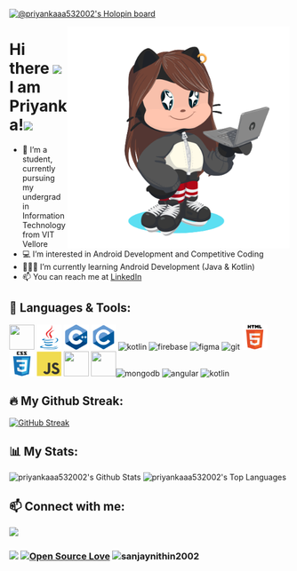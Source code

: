 [![@priyankaaa532002's Holopin board](https://holopin.io/api/user/board?user=priyankaaa532002)](https://holopin.io/@priyankaaa532002)
<p align="right">
  <img src = "https://github.com/priyankaaa532002/ExpRepo/blob/master/1sttrial/priyanka-github.png" width = "400" height = "400" align = "right">
  </p>
  
<h1> Hi there <img src="https://raw.githubusercontent.com/MartinHeinz/MartinHeinz/master/wave.gif" width="30px"> I am Priyanka!<img src="https://media.giphy.com/media/mGcNjsfWAjY5AEZNw6/giphy.gif" width="50"></h1>



- 🌱 I’m a student, currently pursuing my undergrad in Information Technology from VIT Vellore
- :computer: I’m interested in Android Development and Competitive Coding
- 👩🏻‍💻 I’m currently learning Android Development (Java & Kotlin)
- 📫 You can reach me at [LinkedIn](https://www.linkedin.com/in/priyanka-chowdhury-532002/) 


## 🚀 Languages & Tools:
<img src ="https://raw.githubusercontent.com/Tanishq6210/github-profile-readme-generator/master/src/images/icons/MobileAppDevelopment/android.svg" width = "45" height = "45"> <img src="https://raw.githubusercontent.com/devicons/devicon/master/icons/java/java-original.svg" alt="java" width="45" height="45"/> <img src="https://raw.githubusercontent.com/devicons/devicon/master/icons/cplusplus/cplusplus-original.svg" alt="cplusplus" width="45" height="45"/> <img src="https://raw.githubusercontent.com/devicons/devicon/master/icons/c/c-original.svg" alt="c" width="45" height="45"/> <img src="https://www.vectorlogo.zone/logos/kotlinlang/kotlinlang-icon.svg" alt="kotlin" width="45" height="45"/> <img src="https://www.vectorlogo.zone/logos/firebase/firebase-icon.svg" alt="firebase" width="45" height="45"/> <img src="https://www.vectorlogo.zone/logos/figma/figma-icon.svg" alt="figma" width="45" height="45"/>
<img src="https://www.vectorlogo.zone/logos/git-scm/git-scm-icon.svg" alt="git" width="45" height="45"/> <img src="https://raw.githubusercontent.com/devicons/devicon/master/icons/html5/html5-original-wordmark.svg" alt="html5" width="45" height="45"/> <img src="https://raw.githubusercontent.com/devicons/devicon/master/icons/css3/css3-original-wordmark.svg" alt="css3" width="45" height="45"/> <img src="https://raw.githubusercontent.com/devicons/devicon/master/icons/javascript/javascript-original.svg" alt="javascript" width="45" height="45"/>
<img src ="https://raw.githubusercontent.com/Tanishq6210/github-profile-readme-generator/master/src/images/icons/BackendDevelopment/express.svg" width = "45" height = "45">  <img src ="https://raw.githubusercontent.com/Tanishq6210/github-profile-readme-generator/master/src/images/icons/BackendDevelopment/nodejs.svg" width = "45" height = "45"><img src="https://www.vectorlogo.zone/logos/mongodb/mongodb-icon.svg" alt="mongodb" width="45" height="45"/> <img src="https://raw.githubusercontent.com/rahuldkjain/github-profile-readme-generator/master/src/images/icons/FrontendDevelopment/angularjs.svg" alt="angular" width="45" height="45"/> <img src="https://raw.githubusercontent.com/Tanishq6210/github-profile-readme-generator/master/src/images/icons/Database/mysql.svg" alt="kotlin" width="45" height="45"/>

## 🔥 My Github Streak:

[![GitHub Streak](https://github-readme-streak-stats.herokuapp.com/?user=priyankaaa532002&theme=tokyonight_duo)](https://git.io/streak-stats)

## 📊 My Stats:

<img alt="priyankaaa532002's Github Stats" src="https://github-readme-stats.vercel.app/api?username=priyankaaa532002&show_icons=true&count_private=true&theme=react&hide_border=true&bg_color=0D1117" />

<img alt="priyankaaa532002's Top Languages" src="https://github-readme-stats.vercel.app/api/top-langs/?username=priyankaaa532002&langs_count=8&count_private=true&layout=compact&theme=react&hide_border=true&bg_color=0D1117" />


## 📫 Connect with me:

<a href = "https://www.linkedin.com/in/priyanka-chowdhury-532002/"><img src="https://img.icons8.com/fluent/48/000000/linkedin.png"/></a>

### <img src="https://media.giphy.com/media/VgCDAzcKvsR6OM0uWg/giphy.gif" width="50"> [![Open Source Love](https://badges.frapsoft.com/os/v1/open-source.svg?v=102)](https://github.com/ellerbrock/open-source-badge/) <img src="https://komarev.com/ghpvc/?username=priyankaaa532002&label=Profile%20views&color=0e75b6&style=flat" alt="sanjaynithin2002" /> </p>



